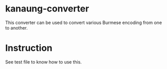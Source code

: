 # kanaung-converter
This converter can be used to convert various Burmese encoding from one to another.

# Instruction
See test file to know how to use this.
